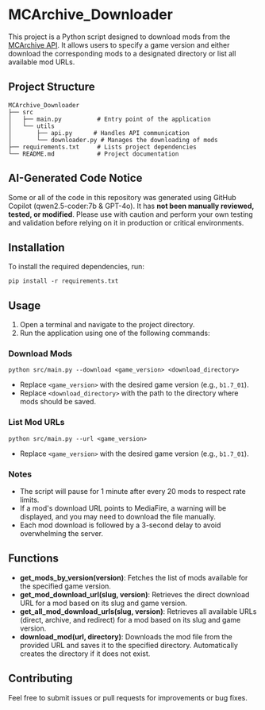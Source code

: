 # MCArchive_Downloader

This project is a Python script designed to download mods from the [MCArchive API](https://mcarchive.net/api/v1/). It allows users to specify a game version and either download the corresponding mods to a designated directory or list all available mod URLs.

## Project Structure

```text
MCArchive_Downloader
├── src
│   ├── main.py          # Entry point of the application
│   └── utils
│       ├── api.py      # Handles API communication
│       └── downloader.py # Manages the downloading of mods
├── requirements.txt     # Lists project dependencies
└── README.md            # Project documentation
```

## AI-Generated Code Notice

Some or all of the code in this repository was generated using GitHub Copilot (qwen2.5-coder:7b & GPT-4o).
It has **not been manually reviewed, tested, or modified**.
Please use with caution and perform your own testing and validation before relying on it in production or critical environments.

## Installation

To install the required dependencies, run:

```shell
pip install -r requirements.txt
```

## Usage

1. Open a terminal and navigate to the project directory.
2. Run the application using one of the following commands:

### Download Mods

```shell
python src/main.py --download <game_version> <download_directory>
```

- Replace `<game_version>` with the desired game version (e.g., `b1.7_01`).
- Replace `<download_directory>` with the path to the directory where mods should be saved.

### List Mod URLs

```shell
python src/main.py --url <game_version>
```

- Replace `<game_version>` with the desired game version (e.g., `b1.7_01`).

### Notes

- The script will pause for 1 minute after every 20 mods to respect rate limits.
- If a mod's download URL points to MediaFire, a warning will be displayed, and you may need to download the file manually.
- Each mod download is followed by a 3-second delay to avoid overwhelming the server.

## Functions

- **get_mods_by_version(version)**: Fetches the list of mods available for the specified game version.
- **get_mod_download_url(slug, version)**: Retrieves the direct download URL for a mod based on its slug and game version.
- **get_all_mod_download_urls(slug, version)**: Retrieves all available URLs (direct, archive, and redirect) for a mod based on its slug and game version.
- **download_mod(url, directory)**: Downloads the mod file from the provided URL and saves it to the specified directory. Automatically creates the directory if it does not exist.

## Contributing

Feel free to submit issues or pull requests for improvements or bug fixes.
